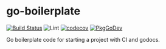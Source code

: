 # go-boilerplate

[![Build Status](https://travis-ci.org/MasterOfBinary/go-boilerplate.svg?branch=master)](https://travis-ci.org/MasterOfBinary/go-boilerplate)
![Lint](https://github.com/MasterOfBinary/go-boilerplate/workflows/Lint/badge.svg?branch=master)
[![codecov](https://codecov.io/gh/MasterOfBinary/go-boilerplate/branch/master/graph/badge.svg)](https://codecov.io/gh/MasterOfBinary/go-boilerplate)
[![PkgGoDev](https://pkg.go.dev/badge/github.com/MasterOfBinary/go-boilerplate)](https://pkg.go.dev/github.com/MasterOfBinary/go-boilerplate)

Go boilerplate code for starting a project with CI and godocs.
